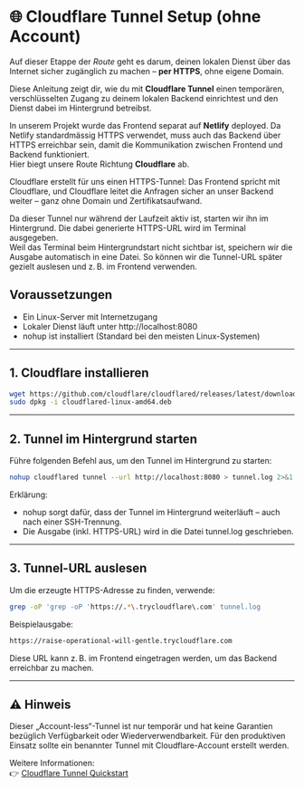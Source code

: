 # 🌐 Cloudflare Tunnel Setup (ohne Account)

Auf dieser Etappe der _Route_ geht es darum, deinen lokalen Dienst über das Internet sicher zugänglich zu machen – **per HTTPS**, ohne eigene Domain.

Diese Anleitung zeigt dir, wie du mit **Cloudflare Tunnel** einen temporären, verschlüsselten Zugang zu deinem lokalen Backend einrichtest und den Dienst dabei im Hintergrund betreibst.

In unserem Projekt wurde das Frontend separat auf **Netlify** deployed. Da Netlify standardmässig HTTPS verwendet, muss auch das Backend über HTTPS erreichbar sein, damit die Kommunikation zwischen Frontend und Backend funktioniert.  
Hier biegt unsere Route Richtung **Cloudflare** ab.

Cloudflare erstellt für uns einen HTTPS-Tunnel: Das Frontend spricht mit Cloudflare, und Cloudflare leitet die Anfragen sicher an unser Backend weiter – ganz ohne Domain und Zertifikatsaufwand.

Da dieser Tunnel nur während der Laufzeit aktiv ist, starten wir ihn im Hintergrund. Die dabei generierte HTTPS-URL wird im Terminal ausgegeben.  
Weil das Terminal beim Hintergrundstart nicht sichtbar ist, speichern wir die Ausgabe automatisch in eine Datei. So können wir die Tunnel-URL später gezielt auslesen und z. B. im Frontend verwenden.

## Voraussetzungen

- Ein Linux-Server mit Internetzugang
- Lokaler Dienst läuft unter http://localhost:8080
- nohup ist installiert (Standard bei den meisten Linux-Systemen)

---

## 1. Cloudflare installieren

```bash
wget https://github.com/cloudflare/cloudflared/releases/latest/download/cloudflared-linux-amd64.deb
sudo dpkg -i cloudflared-linux-amd64.deb
```

---

## 2. Tunnel im Hintergrund starten

Führe folgenden Befehl aus, um den Tunnel im Hintergrund zu starten:

```bash
nohup cloudflared tunnel --url http://localhost:8080 > tunnel.log 2>&1 &
```

Erklärung:

- nohup sorgt dafür, dass der Tunnel im Hintergrund weiterläuft – auch nach einer SSH-Trennung.
- Die Ausgabe (inkl. HTTPS-URL) wird in die Datei tunnel.log geschrieben.

---

## 3. Tunnel-URL auslesen

Um die erzeugte HTTPS-Adresse zu finden, verwende:

```bash
grep -oP 'grep -oP 'https://.*\.trycloudflare\.com' tunnel.log
```

Beispielausgabe:

```bash
https://raise-operational-will-gentle.trycloudflare.com
```

Diese URL kann z. B. im Frontend eingetragen werden, um das Backend erreichbar zu machen.

---

## ⚠️ Hinweis

Dieser „Account-less“-Tunnel ist nur temporär und hat keine Garantien bezüglich Verfügbarkeit oder Wiederverwendbarkeit. Für den produktiven Einsatz sollte ein benannter Tunnel mit Cloudflare-Account erstellt werden.

Weitere Informationen:  
👉 [Cloudflare Tunnel Quickstart](https://developers.cloudflare.com/cloudflare-one/connections/connect-apps/)
